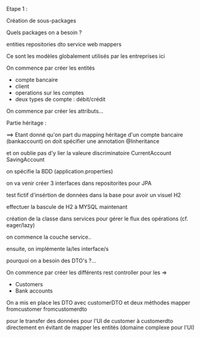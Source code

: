 Etape 1 : 

Création de sous-packages

Quels packages on a besoin ?

entities
repositories
dto
service
web
mappers

Ce sont les modèles globalement utilisés par les entreprises ici

On commence par créer les entités
- compte bancaire
- client
- operations sur les comptes
- deux types de compte : débit/crédit

On commence par créer les attributs...

Partie héritage : 

==> Etant donné qu'on part du mapping héritage d'un compte bancaire
(bankaccount) on doit spécifier une annotation @Inheritance

et on oublie pas d'y lier la valeure discriminatoire 
CurrentAccount
SavingAccount

on spécifie la BDD (application.properties)

on va venir créer 3 interfaces dans repositorites pour JPA

test fictif d'insértion de données dans la base pour avoir un visuel H2

effectuer la bascule de H2 à MYSQL maintenant

création de la classe dans services pour gérer le flux des opérations (cf. eager/lazy)

on commence la couche service..

ensuite, on implémente la/les interface/s

pourquoi on a besoin des DTO's ?...

On commence par créer les différents rest controller pour les =>
- Customers
- Bank accounts

On a mis en place les DTO avec customerDTO et deux méthodes mapper
fromcustomer
fromcustomerdto

pour le transfer des données pour l'UI de customer à customerdto directement
en évitant de mapper les entités (domaine complexe pour l'UI)
